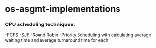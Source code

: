 # os-asgmt-implementations
### CPU scheduling techniques: 
-FCFS
-SJF
-Round Robin
-Priority Scheduling
with calculating average waiting time and average turnaround time for each